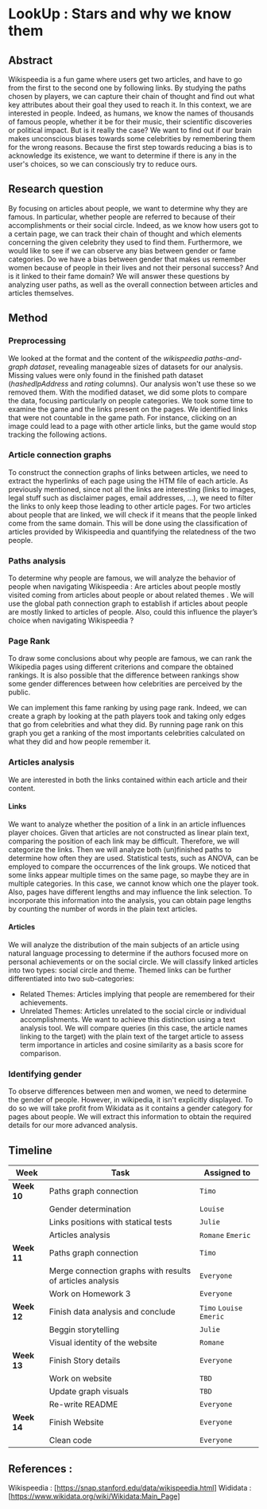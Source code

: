 # LookUp : Stars and why we know them

## Abstract
Wikispeedia is a fun game where users get two articles, and have to go from the first to the second one by following links. By studying the paths chosen by players, we can capture their chain of thought and find out what key attributes about their goal they used to reach it. In this context, we are interested in people. Indeed, as humans, we know the names of thousands of famous people, whether it be for their music, their scientific discoveries or political impact. But is it really the case? We want to find out if our brain makes unconscious biases towards some celebrities by remembering them for the wrong reasons.
Because the first step towards reducing a bias is to acknowledge its existence, we want to determine if there is any in the user's choices, so we can consciously try to reduce ours.

## Research question
By focusing on articles about people, we want to determine why they are famous. In particular, whether people are referred to because of their accomplishments or their social circle. Indeed, as we know how users got to a certain page, we can track their chain of thought and which elements concerning the given celebrity they used to find them. Furthermore, we would like to see if we can observe any bias between gender or fame categories. Do we have a bias between gender that makes us remember women because of people in their lives and not their personal success? And is it linked to their fame domain?
We will answer these questions by analyzing user paths, as well as the overall connection between articles and articles themselves.

## Method
### Preprocessing
We looked at the format and the content of the _wikispeedia paths-and-graph dataset_, revealing manageable sizes of datasets for our analysis. Missing values were only found in the finished path dataset (_hashedIpAddress_ and _rating_ columns). Our analysis won't use these so we removed them. With the modified dataset, we did some plots to compare the data, focusing particularly on people categories.
We took some time to examine the game and the links present on the pages. We identified links that were not countable in the game path. For instance, clicking on an image could lead to a page with other article links, but the game would stop tracking the following actions.

### Article connection graphs
To construct the connection graphs of links between articles, we need to extract the hyperlinks of each page using the HTM file of each article. As previously mentioned, since not all the links are interesting (links to images, legal stuff such as disclaimer pages, email addresses, …), we need to filter the links to only keep those leading to other article pages. For  two articles about people that are linked, we will check if it means that the people linked come from the same domain. This will be done using the classification of articles provided by Wikispeedia and quantifying the relatedness of the two people.

### Paths analysis
To determine why people are famous, we will analyze the behavior of people when navigating Wikispeedia :
Are articles about people mostly visited coming from articles about people or about related themes .
We will use the global path connection graph to establish if articles about people are mostly linked to articles of people. Also, could this influence the player’s choice when navigating Wikispeedia ?

### Page Rank 
To draw some conclusions about why people are famous, we can rank the Wikipedia pages using different criterions and compare the obtained rankings. It is also possible that the difference between rankings show some gender differences between how celebrities are perceived by the public.

We can implement this fame ranking by using page rank. Indeed, we can create a graph by looking at the path players took and taking only edges that go from celebrities and what they did. By running page rank on this graph you get a ranking of the most importants celebrities calculated on what they did and how people remember it.

### Articles analysis
We are interested in both the links contained within each article and their content. 

#### Links
We want to analyze whether the position of a link in an article influences player choices. Given that articles are not constructed as linear plain text, comparing the position of each link may be difficult. Therefore, we will categorize the links. Then we will analyze both (un)finished paths to determine how often they are used. Statistical tests, such as ANOVA, can be employed to compare the occurrences of the link groups. We noticed that some links appear multiple times on the same page, so maybe they are in multiple categories. In this case, we cannot know which one the player took. Also, pages have different lengths and may influence the link selection. To incorporate this information into the analysis, you can obtain page lengths by counting the number of words in the plain text articles.

#### Articles
We will analyze the distribution of the main subjects of an article using natural language processing to determine if the authors focused more on personal achievements or on the social circle.
We will classify linked articles into two types: social circle and theme. Themed links can be further differentiated into two sub-categories:
- Related Themes: Articles implying that people are remembered for their achievements.
- Unrelated Themes: Articles unrelated to the social circle or individual accomplishments.
We want to achieve this distinction using a text analysis tool. We will compare queries (in this case, the article names linking to the target) with the plain text of the target article to assess term importance in articles and cosine similarity as a basis score for comparison.

### Identifying gender
To observe differences between men and women, we need to determine the gender of people. However, in wikipedia, it isn't explicitly displayed. To do so we will take profit from Wikidata as it contains a gender category for pages about people. We will extract this information to obtain the required details for our more advanced analysis.


## Timeline


| Week | Task | Assigned to |
| --- | --- | --- |
| **Week 10** | Paths graph connection | `Timo` |
|  | Gender determination | `Louise` |
|  | Links positions with statical tests | `Julie` |
|  | Articles analysis | `Romane` `Emeric`|
| **Week 11** | Paths graph connection | `Timo` |
|  | Merge connection graphs with results of articles analysis | `Everyone` |
|  | Work on Homework 3 | `Everyone` |
| **Week 12** | Finish data analysis and conclude | `Timo` `Louise` `Emeric` |
|  | Beggin storytelling | `Julie` | 
|  | Visual identity of the website | `Romane` |
| **Week 13** | Finish Story details | `Everyone` |
|  | Work on website | `TBD` | 
|  | Update graph visuals | `TBD` |
|  | Re-write README | `Everyone` |
| **Week 14** | Finish Website | `Everyone` |
|  | Clean code | `Everyone` |

## References : 
Wikispeedia : [https://snap.stanford.edu/data/wikispeedia.html]
Wididata : [https://www.wikidata.org/wiki/Wikidata:Main_Page]



